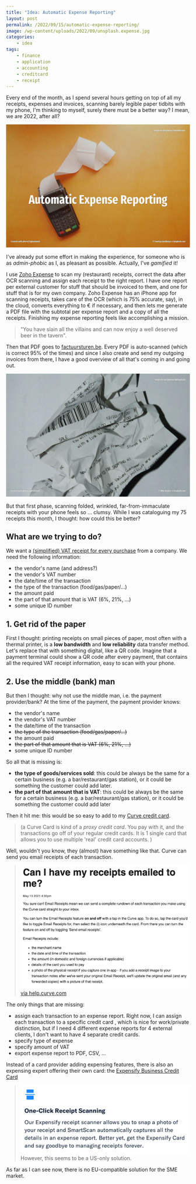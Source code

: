```yaml
---
title: "Idea: Automatic Expense Reporting"
layout: post
permalink: /2022/09/15/automatic-expense-reporting/
image: /wp-content/uploads/2022/09/unsplash.expense.jpg
categories:
    - idea
tags:
    - finance
    - application
    - accounting
    - creditcard
    - receipt
---
```


Every end of the month, as I spend several hours getting on top of all my receipts, expenses and invoices, scanning barely legible paper tidbits with my phone,
I'm thinking to myself, surely there must be a better way? I mean, we are 2022, after all?

![Automatic Expense Reporting](/wp-content/uploads/2022/09/unsplash.expense.jpg)

I've already put some effort in making the experience, for someone who is as _admin-phobic_ as I, 
as pleasant as possible. Actually, I've _gamified_ it! 

I use [Zoho Expense](https://www.zoho.com/expense/) to scan my (restaurant) receipts, 
correct the data after OCR scanning and assign each receipt to the right report.
I have one report per external customer for stuff that should be invoiced to them, 
and one for stuff that is for my own company.
Zoho Expense has an iPhone app for scanning receipts, 
takes care of the OCR (which is 75% accurate, say),
in the cloud, converts everything to &euro; if necessary, 
and then lets me generate a PDF file with the subtotal per expense report 
and a copy of all the receipts.
Finishing my expense reporting feels like accomplishing a mission. 

> "You have slain all the villains and can now enjoy a well deserved beer in the tavern".

Then that PDF goes to [factuursturen.be](https://www.factuursturen.be/?a=3952). 
Every PDF is auto-scanned (which is correct 95% of the times) 
and since I also create and send my outgoing invoices from there, 
I have a good overview of all that's coming in and going out.

![Automatic Expense Reporting](/wp-content/uploads/2022/09/unsplash.receipt.jpg)

But that first phase, scanning folded, wrinkled, far-from-immaculate receipts with your phone feels so ... clumsy.
While I was cataloguing my 75 receipts this month, I thought: how could this be better?

## What are we trying to do?

We want a [(simplified) VAT receipt for every purchase](https://www.accountancyoffice.co.uk/what-is-a-vat-receipt/) from a company. We need the following information:
  * the vendor's name (and address?)
  * the vendor's VAT number
  * the date/time of the transaction
  * the type of the transaction (food/gas/paper/...)
  * the amount paid
  * the part of that amount that is VAT (6%, 21%, ...)
  * some unique ID number

## 1. Get rid of the paper

First I thought: printing receipts on small pieces of paper, most often with a thermal printer, 
is a **low bandwidth** and **low reliability** data transfer method. 
Let's replace that with something digital, like a QR code.
Imagine that a payment terminal could show a QR code after every payment, 
that contains all the required VAT receipt information, easy to scan with your phone.

## 2. Use the middle (bank) man
But then I thought: why not use the middle man, i.e. the payment provider/bank? 
At the time of the payment, the payment provider knows: 
* the vendor's name
* the vendor's VAT number
* the date/time of the transaction
* <strike>the type of the transaction (food/gas/paper/...)</strike>
* the amount paid
* <strike>the part of that amount that is VAT (6%, 21%, ...)</strike>
* some unique ID number

So all that is missing is:

* **the type of goods/services sold**: this could be always be the same for a certain business
  (e.g. a bar/restaurant/gas station), or it could be something the customer could add later.
* **the part of that amount that is VAT**: this could be always be the same for a certain business
  (e.g. a bar/restaurant/gas station), or it could be something the customer could add later

Then it hit me: this would be so easy to add to my [Curve credit card](https://www.curve.com/en-gb/).

> (a Curve Card is kind of a _proxy credit card_. You pay with it, and the transactions go off of your regular credit cards. 
> It is 1 single card that allows you to use multiple 'real' credit card accounts. )

Well, wouldn't you know, they (almost) have something like that. 
Curve can send you email receipts of each transaction.

> ![Curve Email Receipts](/wp-content/uploads/2022/09/screenshot.curve.png)
> [via help.curve.com](https://help.curve.com/can-i-have-my-receipts-emailed-to-me-BJm5H_2L_)

The only things that are missing:
* assign each transaction to an expense report. Right now, I can assign each transaction to a specific credit card
, which is nice for work/private distinction, but if I need 4 different expense reports for 4 external clients, 
I don't want to have 4 separate credit cards.
* specify type of expense
* specify amount of VAT
* export expense report to PDF, CSV, ...


Instead of a card provider adding expensing features, there is also an expensing expert offering their own card: 
the [Expensify Business Credit Card](https://use.expensify.com/card)

> ![Expensify Card](/wp-content/uploads/2022/09/screenshot.expensify.png)
> However, this seems to be a US-only solution.

As far as I can see now, there is no EU-compatible solution for the SME market.